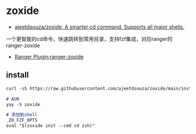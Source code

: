 # zoxide
- [ajeetdsouza/zoxide: A smarter cd command. Supports all major shells.](https://github.com/ajeetdsouza/zoxide)

一个更智能的cd命令，快速跳转到常用目录，支持fzf集成，对应ranger的ranger-zoxide
- [Ranger Plugin:ranger-zoxide](https://github.com/jchook/ranger-zoxide)

## install 
```markdown
curl -sS https://raw.githubusercontent.com/ajeetdsouza/zoxide/main/install.sh | bash

# AUR
yay -S zoxide

# 添加到shell
_ZO_FZF_OPTS
eval "$(zoxide init --cmd cd zsh)"
```
